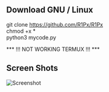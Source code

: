 
## Download GNU / Linux

git clone https://github.com/R1Px/R1Px <br>
chmod +x * <br>
python3 mycode.py

*** !!! NOT WORKING TERMUX !!! ***

## Screen Shots

![Screenshot](https://i.hizliresim.com/jsdqqw7.png)
